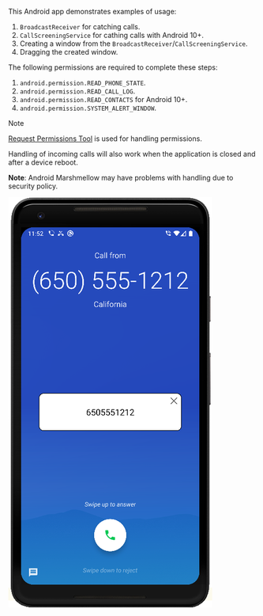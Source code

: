 This Android app demonstrates examples of usage:
1. ```BroadcastReceiver``` for catching calls.
2. ```CallScreeningService``` for cathing calls with Android 10+.
3. Creating a window from the ```BroadcastReceiver```/```CallScreeningService```.
4. Dragging the created window.

The following permissions are required to complete these steps:
1. ```android.permission.READ_PHONE_STATE```.
2. ```android.permission.READ_CALL_LOG```.
3. ```android.permission.READ_CONTACTS``` for Android 10+.
4. ```android.permission.SYSTEM_ALERT_WINDOW```.

> [!NOTE]
> [Request Permissions Tool](https://github.com/merail/android-request-permissions-tool) is used for handling permissions. 

Handling of incoming calls will also work when the application is closed and after a device reboot.

**Note**: Android Marshmellow may have problems with handling due to security policy.


![alt text](example.png)
